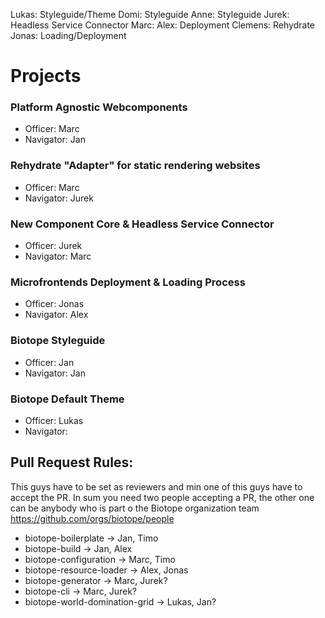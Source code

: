 Lukas: Styleguide/Theme
Domi: Styleguide
Anne: Styleguide
Jurek: Headless Service Connector
Marc:
Alex: Deployment
Clemens: Rehydrate
Jonas: Loading/Deployment


# Projects

### Platform Agnostic Webcomponents
- Officer: Marc
- Navigator: Jan


### Rehydrate "Adapter" for static rendering websites
- Officer: Marc
- Navigator: Jurek


### New Component Core & Headless Service Connector
- Officer: Jurek
- Navigator: Marc


### Microfrontends Deployment & Loading Process
- Officer: Jonas
- Navigator: Alex


### Biotope Styleguide
- Officer: Jan
- Navigator: Jan


### Biotope Default Theme
- Officer: Lukas
- Navigator: 


## Pull Request Rules:
This guys have to be set as reviewers and min one of this guys have to accept the PR. In sum you need two people accepting a PR, the other one can be anybody who is part o the Biotope organization team https://github.com/orgs/biotope/people

- biotope-boilerplate -> Jan, Timo
- biotope-build -> Jan, Alex
- biotope-configuration -> Marc, Timo
- biotope-resource-loader -> Alex, Jonas
- biotope-generator -> Marc, Jurek?
- biotope-cli -> Marc, Jurek?
- biotope-world-domination-grid -> Lukas, Jan?
